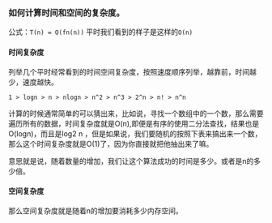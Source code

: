 ### 如何计算时间和空间的复杂度。

公式：`T(n) = O(fn(n))` 平时我们看到的样子是这样的`O(n)`

#### 时间复杂度

列举几个平时经常看到的时间空间复杂度，按照速度顺序列举，越靠前，时间越少，速度越快。

`1 > logn > n > nlogn > n^2 > n^3 > 2^n > n! > n^n`

计算的时候通常简单的可以猜出来，比如说，寻找一个数组中的一个数，那么需要遍历所有的数据，时间复杂度就是O(n),即便是有序的使用二分法查找，结果也是 O(logn)，而且是log2 n ，但是如果说，我们要随机的按照下表来搞出来一个数，那么这个时间复杂度就是O(1)了，因为你直接就把他抽出来了嘛。

意思就是说，随着数量的增加，我们让这个算法成功的时间是多少。或者是n的多少倍。

#### 空间复杂度

那么空间复杂度就是随着n的增加要消耗多少内存空间。
